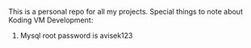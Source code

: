 This is a personal repo for all my projects.
Special things to note about Koding VM Development:
1. Mysql root password is avisek123
